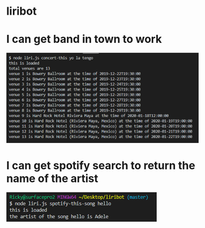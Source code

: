 # liribot

# I can get band in town to work
![concert-this](./concert-this.PNG)

# I can get spotify search to return the name of the artist
![spotify-this-song](./spotify-this-song.PNG)